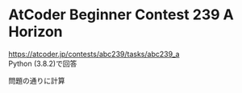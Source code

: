 # AtCoder Beginner Contest 239 A Horizon  
https://atcoder.jp/contests/abc239/tasks/abc239_a  
Python (3.8.2)で回答  

問題の通りに計算
